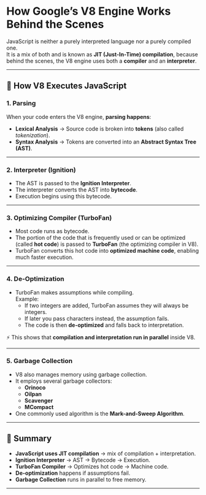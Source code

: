 # How Google’s V8 Engine Works Behind the Scenes

JavaScript is neither a purely interpreted language nor a purely compiled one.  
It is a mix of both and is known as **JIT (Just-In-Time) compilation**, because behind the scenes, the V8 engine uses both a **compiler** and an **interpreter**.

---

## 🚀 How V8 Executes JavaScript

### 1. Parsing

When your code enters the V8 engine, **parsing happens**:

- **Lexical Analysis** → Source code is broken into **tokens** (also called _tokenization_).
- **Syntax Analysis** → Tokens are converted into an **Abstract Syntax Tree (AST)**.

---

### 2. Interpreter (Ignition)

- The AST is passed to the **Ignition Interpreter**.
- The interpreter converts the AST into **bytecode**.
- Execution begins using this bytecode.

---

### 3. Optimizing Compiler (TurboFan)

- Most code runs as bytecode.
- The portion of the code that is frequently used or can be optimized (called **hot code**) is passed to **TurboFan** (the optimizing compiler in V8).
- TurboFan converts this hot code into **optimized machine code**, enabling much faster execution.

---

### 4. De-Optimization

- TurboFan makes assumptions while compiling.  
  Example:
  - If two integers are added, TurboFan assumes they will always be integers.
  - If later you pass characters instead, the assumption fails.
  - The code is then **de-optimized** and falls back to interpretation.

⚡ This shows that **compilation and interpretation run in parallel** inside V8.

---

### 5. Garbage Collection

- V8 also manages memory using garbage collection.
- It employs several garbage collectors:
  - **Orinoco**
  - **Oilpan**
  - **Scavenger**
  - **MCompact**
- One commonly used algorithm is the **Mark-and-Sweep Algorithm**.

---

## 📝 Summary

- **JavaScript uses JIT compilation** → mix of compilation + interpretation.
- **Ignition Interpreter** → AST → Bytecode → Execution.
- **TurboFan Compiler** → Optimizes hot code → Machine code.
- **De-optimization** happens if assumptions fail.
- **Garbage Collection** runs in parallel to free memory.

---
